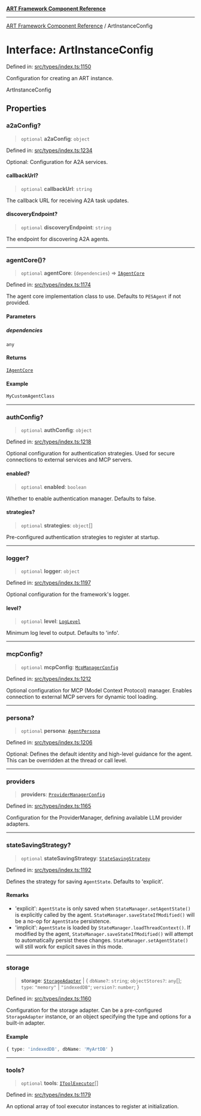 [**ART Framework Component Reference**](../README.md)

***

[ART Framework Component Reference](../README.md) / ArtInstanceConfig

# Interface: ArtInstanceConfig

Defined in: [src/types/index.ts:1150](https://github.com/hashangit/ART/blob/1e49ae91e230443ba790ac800658233963b3d60c/src/types/index.ts#L1150)

Configuration for creating an ART instance.

 ArtInstanceConfig

## Properties

### a2aConfig?

> `optional` **a2aConfig**: `object`

Defined in: [src/types/index.ts:1234](https://github.com/hashangit/ART/blob/1e49ae91e230443ba790ac800658233963b3d60c/src/types/index.ts#L1234)

Optional: Configuration for A2A services.

#### callbackUrl?

> `optional` **callbackUrl**: `string`

The callback URL for receiving A2A task updates.

#### discoveryEndpoint?

> `optional` **discoveryEndpoint**: `string`

The endpoint for discovering A2A agents.

***

### agentCore()?

> `optional` **agentCore**: (`dependencies`) => [`IAgentCore`](IAgentCore.md)

Defined in: [src/types/index.ts:1174](https://github.com/hashangit/ART/blob/1e49ae91e230443ba790ac800658233963b3d60c/src/types/index.ts#L1174)

The agent core implementation class to use.
Defaults to `PESAgent` if not provided.

#### Parameters

##### dependencies

`any`

#### Returns

[`IAgentCore`](IAgentCore.md)

#### Example

```ts
MyCustomAgentClass
```

***

### authConfig?

> `optional` **authConfig**: `object`

Defined in: [src/types/index.ts:1218](https://github.com/hashangit/ART/blob/1e49ae91e230443ba790ac800658233963b3d60c/src/types/index.ts#L1218)

Optional configuration for authentication strategies.
Used for secure connections to external services and MCP servers.

#### enabled?

> `optional` **enabled**: `boolean`

Whether to enable authentication manager. Defaults to false.

#### strategies?

> `optional` **strategies**: `object`[]

Pre-configured authentication strategies to register at startup.

***

### logger?

> `optional` **logger**: `object`

Defined in: [src/types/index.ts:1197](https://github.com/hashangit/ART/blob/1e49ae91e230443ba790ac800658233963b3d60c/src/types/index.ts#L1197)

Optional configuration for the framework's logger.

#### level?

> `optional` **level**: [`LogLevel`](../enumerations/LogLevel.md)

Minimum log level to output. Defaults to 'info'.

***

### mcpConfig?

> `optional` **mcpConfig**: [`McpManagerConfig`](McpManagerConfig.md)

Defined in: [src/types/index.ts:1212](https://github.com/hashangit/ART/blob/1e49ae91e230443ba790ac800658233963b3d60c/src/types/index.ts#L1212)

Optional configuration for MCP (Model Context Protocol) manager.
Enables connection to external MCP servers for dynamic tool loading.

***

### persona?

> `optional` **persona**: [`AgentPersona`](AgentPersona.md)

Defined in: [src/types/index.ts:1206](https://github.com/hashangit/ART/blob/1e49ae91e230443ba790ac800658233963b3d60c/src/types/index.ts#L1206)

Optional: Defines the default identity and high-level guidance for the agent.
This can be overridden at the thread or call level.

***

### providers

> **providers**: [`ProviderManagerConfig`](ProviderManagerConfig.md)

Defined in: [src/types/index.ts:1165](https://github.com/hashangit/ART/blob/1e49ae91e230443ba790ac800658233963b3d60c/src/types/index.ts#L1165)

Configuration for the ProviderManager, defining available LLM provider adapters.

***

### stateSavingStrategy?

> `optional` **stateSavingStrategy**: [`StateSavingStrategy`](../type-aliases/StateSavingStrategy.md)

Defined in: [src/types/index.ts:1192](https://github.com/hashangit/ART/blob/1e49ae91e230443ba790ac800658233963b3d60c/src/types/index.ts#L1192)

Defines the strategy for saving `AgentState`. Defaults to 'explicit'.

#### Remarks

- 'explicit': `AgentState` is only saved when `StateManager.setAgentState()` is explicitly called by the agent.
              `StateManager.saveStateIfModified()` will be a no-op for `AgentState` persistence.
- 'implicit': `AgentState` is loaded by `StateManager.loadThreadContext()`. If modified by the agent,
              `StateManager.saveStateIfModified()` will attempt to automatically persist these changes.
              `StateManager.setAgentState()` will still work for explicit saves in this mode.

***

### storage

> **storage**: [`StorageAdapter`](StorageAdapter.md) \| \{ `dbName?`: `string`; `objectStores?`: `any`[]; `type`: `"memory"` \| `"indexedDB"`; `version?`: `number`; \}

Defined in: [src/types/index.ts:1160](https://github.com/hashangit/ART/blob/1e49ae91e230443ba790ac800658233963b3d60c/src/types/index.ts#L1160)

Configuration for the storage adapter.
Can be a pre-configured `StorageAdapter` instance,
or an object specifying the type and options for a built-in adapter.

#### Example

```ts
{ type: 'indexedDB', dbName: 'MyArtDB' }
```

***

### tools?

> `optional` **tools**: [`IToolExecutor`](IToolExecutor.md)[]

Defined in: [src/types/index.ts:1179](https://github.com/hashangit/ART/blob/1e49ae91e230443ba790ac800658233963b3d60c/src/types/index.ts#L1179)

An optional array of tool executor instances to register at initialization.
